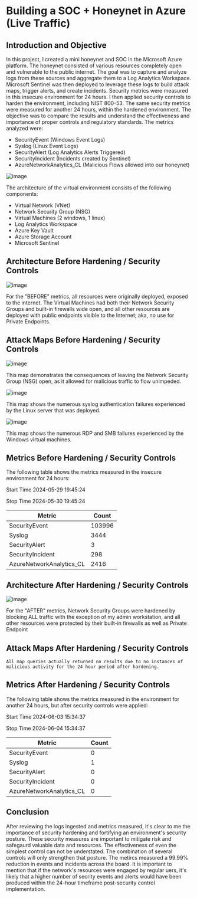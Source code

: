 
# Building a SOC + Honeynet in Azure (Live Traffic)

## Introduction and Objective

In this project, I created a mini honeynet and SOC in the Microsoft Azure platform. The honeynet consisted of various resources completely open and vulnerable to the public internet. The goal was to capture and analyze logs from these sources and aggregate them to a Log Analytics Workspace. Microsoft Sentinel was then deployed to leverage these logs to build attack maps, trigger alerts, and create incidents. Security metrics were measured in this insecure environment for 24 hours. I then applied security controls to harden the environment, including NIST 800-53. The same security metrics were measured for another 24 hours, within the hardened environment. The objective was to compare the results and understand the effectiveness and importance of proper controls and regulatory standards. The metrics analyzed were:

- SecurityEvent (Windows Event Logs)
- Syslog (Linux Event Logs)
- SecurityAlert (Log Analytics Alerts Triggered)
- SecurityIncident (Incidents created by Sentinel)
- AzureNetworkAnalytics_CL (Malicious Flows allowed into our honeynet)

![image](https://github.com/wadegamache/Azure-SOC-Honeynet/assets/171600915/f230e3f4-76a0-4ad5-a895-9a90e096b636)

The architecture of the virtual environment consists of the following components:

- Virtual Network (VNet)
- Network Security Group (NSG)
- Virtual Machines (2 windows, 1 linux)
- Log Analytics Workspace
- Azure Key Vault
- Azure Storage Account
- Microsoft Sentinel

## Architecture Before Hardening / Security Controls
![image](https://github.com/wadegamache/Azure-SOC-Honeynet/assets/171600915/2389228e-054c-4b84-a6ac-5715e5c4df57)

For the "BEFORE" metrics, all resources were originally deployed, exposed to the internet. The Virtual Machines had both their Network Security Groups and built-in firewalls wide open, and all other resources are deployed with public endpoints visible to the Internet; aka, no use for Private Endpoints.

## Attack Maps Before Hardening / Security Controls
![image](https://github.com/wadegamache/Azure-SOC-Honeynet/assets/171600915/2c87dc78-fd19-4f69-b345-cb940d1b928a)

This map demonstrates the consequences of leaving the Network Security Group (NSG) open, as it allowed for malicious traffic to flow unimpeded.

![image](https://github.com/wadegamache/Azure-SOC-Honeynet/assets/171600915/65948389-4d70-4153-a3c1-91e0a84ced4d)

This map shows the numerous syslog authentication failures experienced by the Linux server that was deployed. 

![image](https://github.com/wadegamache/Azure-SOC-Honeynet/assets/171600915/b9c75901-b04d-4bb0-bbe1-44b56ae5acb3)

This map shows the numerous RDP and SMB failures experienced by the Windows virtual machines.

## Metrics Before Hardening / Security Controls

The following table shows the metrics measured in the insecure environment for 24 hours:

Start Time 2024-05-29 19:45:24

Stop Time 2024-05-30 19:45:24

| Metric                   | Count
| ------------------------ | -----
| SecurityEvent            | 103996
| Syslog                   | 3444
| SecurityAlert            | 3
| SecurityIncident         | 298
| AzureNetworkAnalytics_CL | 2416

## Architecture After Hardening / Security Controls
![image](https://github.com/wadegamache/Azure-SOC-Honeynet/assets/171600915/14e53716-1a48-488e-9ad7-0c783c631871)

For the "AFTER" metrics, Network Security Groups were hardened by blocking ALL traffic with the exception of my admin workstation, and all other resources were protected by their built-in firewalls as well as Private Endpoint

## Attack Maps After Hardening / Security Controls

```All map queries actually returned no results due to no instances of malicious activity for the 24 hour period after hardening.```

## Metrics After Hardening / Security Controls

The following table shows the metrics measured in the environment for another 24 hours, but after security controls were applied:

Start Time 2024-06-03 15:34:37

Stop Time	2024-06-04 15:34:37

| Metric                   | Count
| ------------------------ | -----
| SecurityEvent            | 0
| Syslog                   | 1
| SecurityAlert            | 0
| SecurityIncident         | 0
| AzureNetworkAnalytics_CL | 0

## Conclusion

After reviewing the logs ingested and metrics measured, it's clear to me the importance of security hardening and fortifying an environment's security posture. These security measures are important to mitigate risk and safegaurd valuable data and resources. The effectiveness of even the simplest control can not be understated. The combination of several controls will only strengthen that posture. The metircs measured a 99.99% reduction in events and incidents across the board. It is important to mention that if the network's resources were engaged by regular uers, it's likely that a higher number of secrity events and alerts would have been produced within the 24-hour timeframe post-security control implementation. 
